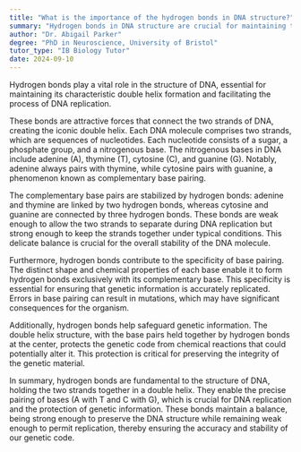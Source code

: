 ```yaml
---
title: "What is the importance of the hydrogen bonds in DNA structure?"
summary: "Hydrogen bonds in DNA structure are crucial for maintaining the double helix structure and enabling DNA replication."
author: "Dr. Abigail Parker"
degree: "PhD in Neuroscience, University of Bristol"
tutor_type: "IB Biology Tutor"
date: 2024-09-10
---
```


Hydrogen bonds play a vital role in the structure of DNA, essential for maintaining its characteristic double helix formation and facilitating the process of DNA replication.

These bonds are attractive forces that connect the two strands of DNA, creating the iconic double helix. Each DNA molecule comprises two strands, which are sequences of nucleotides. Each nucleotide consists of a sugar, a phosphate group, and a nitrogenous base. The nitrogenous bases in DNA include adenine (A), thymine (T), cytosine (C), and guanine (G). Notably, adenine always pairs with thymine, while cytosine pairs with guanine, a phenomenon known as complementary base pairing.

The complementary base pairs are stabilized by hydrogen bonds: adenine and thymine are linked by two hydrogen bonds, whereas cytosine and guanine are connected by three hydrogen bonds. These bonds are weak enough to allow the two strands to separate during DNA replication but strong enough to keep the strands together under typical conditions. This delicate balance is crucial for the overall stability of the DNA molecule.

Furthermore, hydrogen bonds contribute to the specificity of base pairing. The distinct shape and chemical properties of each base enable it to form hydrogen bonds exclusively with its complementary base. This specificity is essential for ensuring that genetic information is accurately replicated. Errors in base pairing can result in mutations, which may have significant consequences for the organism.

Additionally, hydrogen bonds help safeguard genetic information. The double helix structure, with the base pairs held together by hydrogen bonds at the center, protects the genetic code from chemical reactions that could potentially alter it. This protection is critical for preserving the integrity of the genetic material.

In summary, hydrogen bonds are fundamental to the structure of DNA, holding the two strands together in a double helix. They enable the precise pairing of bases (A with T and C with G), which is crucial for DNA replication and the protection of genetic information. These bonds maintain a balance, being strong enough to preserve the DNA structure while remaining weak enough to permit replication, thereby ensuring the accuracy and stability of our genetic code.
    